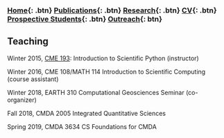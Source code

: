 ### [Home](https://eileenrmartin.github.io){: .btn}     [Publications](/publications){: .btn}     [Research](/research){: .btn}      [CV](/docs/ermartin_CV.pdf){: .btn}    [Prospective Students](/prospectiveStudents){: .btn}   [Outreach](/outreach){: btn}

## Teaching

Winter 2015, [CME 193](http://www.stanford.edu/~ermartin/Teaching/CME193-Winter15/home.html): Introduction to Scientific Python (instructor)

Winter 2016, CME 108/MATH 114 Introduction to Scientific Computing (course assistant)

Winter 2018, EARTH 310 Computational Geosciences Seminar (co-organizer)

Fall 2018, CMDA 2005 Integrated Quantitative Sciences

Spring 2019, CMDA 3634 CS Foundations for CMDA